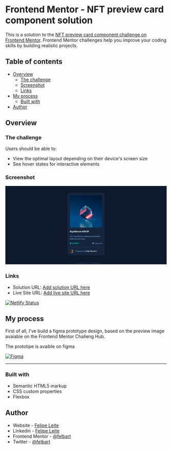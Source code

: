 # Frontend Mentor - NFT preview card component solution

This is a solution to the [NFT preview card component challenge on Frontend Mentor](https://www.frontendmentor.io/challenges/nft-preview-card-component-SbdUL_w0U). Frontend Mentor challenges help you improve your coding skills by building realistic projects.

## Table of contents

- [Overview](#overview)
  - [The challenge](#the-challenge)
  - [Screenshot](#screenshot)
  - [Links](#links)
- [My process](#my-process)
  - [Built with](#built-with)
- [Author](#author)

## Overview

### The challenge

Users should be able to:

- View the optimal layout depending on their device's screen size
- See hover states for interactive elements

### Screenshot

![](./screenshot.jpg)

### Links

- Solution URL: [Add solution URL here](https://github.com/felbart/fm-nft-preview-card)
- Live Site URL: [Add live site URL here](https://fm-nft-preview.netlify.app/)

[![Netlify Status](https://api.netlify.com/api/v1/badges/53fb9a42-2d83-4c4a-b191-2ee29058e497/deploy-status)](https://app.netlify.com/sites/fm-nft-preview/deploys)

## My process

First of all, I've build a figma prototype design, based on the preview image avaiable on the Frontend Mentor Challeng Hub.

The prototipe is avaible on figma

[![Figma](https://img.shields.io/badge/Figma-F24E1E?style=for-the-badge&logo=figma&logoColor=white)](https://www.figma.com/file/vgASAuVeiMyFMj84ROzdhF/Frontend-Mentor?node-id=124-23)

---

### Built with

- Semantic HTML5 markup
- CSS custom properties
- Flexbox

## Author

- Website - [Felipe Leite](https://www.felipeleite.me)
- Linkedin - [Felipe Leite](https://linkedin.com/in/felbart)
- Frontend Mentor - [@felbart](https://www.frontendmentor.io/profile/felbart)
- Twitter - [@felbart](https://www.twitter.com/felbart)
